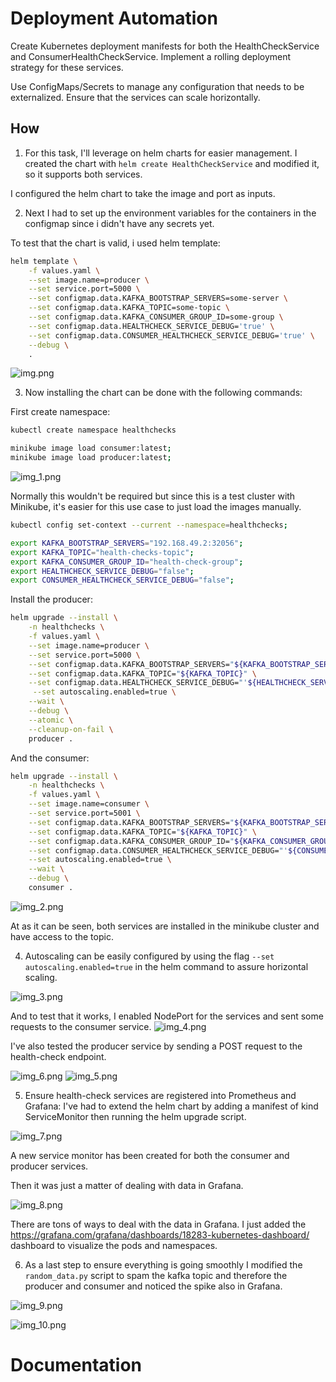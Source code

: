 # Deployment Automation

Create Kubernetes deployment manifests for both the HealthCheckService and ConsumerHealthCheckService.
Implement a rolling deployment strategy for these services.

Use ConfigMaps/Secrets to manage any configuration that needs to be externalized. Ensure that the services can
scale horizontally.

## How

1. For this task, I'll leverage on helm charts for easier management. I created the chart
   with `helm create HealthCheckService` and modified it, so it supports both services.

I configured the helm chart to take the image and port as inputs.

2. Next I had to set up the environment variables for the containers in the configmap since i didn't have any secrets
   yet.

To test that the chart is valid, i used helm template:

```bash
helm template \
    -f values.yaml \
    --set image.name=producer \
    --set service.port=5000 \
    --set configmap.data.KAFKA_BOOTSTRAP_SERVERS=some-server \
    --set configmap.data.KAFKA_TOPIC=some-topic \
    --set configmap.data.KAFKA_CONSUMER_GROUP_ID=some-group \
    --set configmap.data.HEALTHCHECK_SERVICE_DEBUG='true' \
    --set configmap.data.CONSUMER_HEALTHCHECK_SERVICE_DEBUG='true' \
    --debug \
    .
```

![img.png](img.png)

3. Now installing the chart can be done with the following commands:

First create namespace:

```bash
kubectl create namespace healthchecks
```

```bash
minikube image load consumer:latest;
minikube image load producer:latest;
```

![img_1.png](img_1.png)

Normally this wouldn't be required but since this is a test cluster with Minikube, it's easier for this use case to just
load the images manually.

```bash
kubectl config set-context --current --namespace=healthchecks;
```

```bash
export KAFKA_BOOTSTRAP_SERVERS="192.168.49.2:32056";
export KAFKA_TOPIC="health-checks-topic";
export KAFKA_CONSUMER_GROUP_ID="health-check-group";
export HEALTHCHECK_SERVICE_DEBUG="false";
export CONSUMER_HEALTHCHECK_SERVICE_DEBUG="false";
```

Install the producer:

```bash
helm upgrade --install \
    -n healthchecks \
    -f values.yaml \
    --set image.name=producer \
    --set service.port=5000 \
    --set configmap.data.KAFKA_BOOTSTRAP_SERVERS="${KAFKA_BOOTSTRAP_SERVERS}"\
    --set configmap.data.KAFKA_TOPIC="${KAFKA_TOPIC}" \
    --set configmap.data.HEALTHCHECK_SERVICE_DEBUG="'${HEALTHCHECK_SERVICE_DEBUG}'" \
     --set autoscaling.enabled=true \
    --wait \
    --debug \
    --atomic \
    --cleanup-on-fail \
    producer .
```

And the consumer:

```bash
helm upgrade --install \
    -n healthchecks \
    -f values.yaml \
    --set image.name=consumer \
    --set service.port=5001 \
    --set configmap.data.KAFKA_BOOTSTRAP_SERVERS="${KAFKA_BOOTSTRAP_SERVERS}"\
    --set configmap.data.KAFKA_TOPIC="${KAFKA_TOPIC}" \
    --set configmap.data.KAFKA_CONSUMER_GROUP_ID="${KAFKA_CONSUMER_GROUP_ID}" \
    --set configmap.data.CONSUMER_HEALTHCHECK_SERVICE_DEBUG="'${CONSUMER_HEALTHCHECK_SERVICE_DEBUG}'" \
    --set autoscaling.enabled=true \
    --wait \
    --debug \
    consumer .
```

![img_2.png](img_2.png)

At as it can be seen, both services are installed in the minikube cluster and have access to the topic.

4. Autoscaling can be easily configured by using the flag `--set autoscaling.enabled=true` in the helm command to
   assure horizontal scaling.

![img_3.png](img_3.png)

And to test that it works, I enabled NodePort for the services and sent some requests to the consumer service.
![img_4.png](img_4.png)

I've also tested the producer service by sending a POST request to the health-check endpoint.

![img_6.png](img_6.png)
![img_5.png](img_5.png)

5. Ensure health-check services are registered into Prometheus and Grafana:
   I've had to extend the helm chart by adding a manifest of kind ServiceMonitor then running the helm upgrade script.

![img_7.png](img_7.png)

A new service monitor has been created for both the consumer and producer services.

Then it was just a matter of dealing with data in Grafana.

![img_8.png](img_8.png)

There are tons of ways to deal with the data in Grafana. I just added
the https://grafana.com/grafana/dashboards/18283-kubernetes-dashboard/ dashboard to visualize the pods and namespaces.

6. As a last step to ensure everything is going smoothly I modified the `random_data.py` script to spam the kafka topic
   and therefore the producer and consumer and noticed the spike also in Grafana.

![img_9.png](img_9.png)

![img_10.png](img_10.png)

# Documentation

